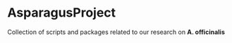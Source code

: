 # AsparagusProject
Collection of scripts and packages related to our research on **A. officinalis**
